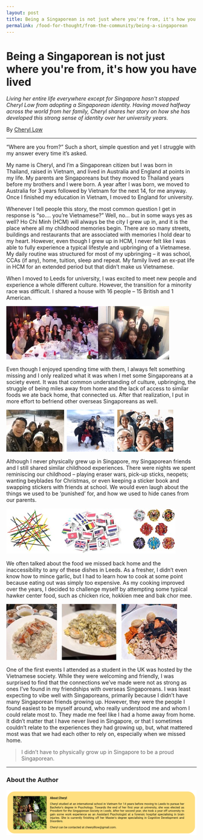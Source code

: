 ```yaml
---
layout: post
title: Being a Singaporean is not just where you're from, it's how you have lived
permalink: /food-for-thought/from-the-community/being-a-singaporean
---
```


# Being a Singaporean is not just where you're from, it's how you have lived

_Living her entire life everywhere except for Singapore hasn't stopped Cheryl Low from adopting a Singaporean identity. Having moved halfway across the world from her family, Cheryl shares her story on how she has developed this strong sense of identity over her university years._

By [Cheryl Low](#about-the-author)
<hr>

“Where are you from?” Such a short, simple question and yet I struggle with my answer every time it’s asked. 

My name is Cheryl, and I’m a Singaporean citizen but I was born in Thailand, raised in Vietnam, and lived in Australia and England at points in my life. My parents are Singaporeans but they moved to Thailand years before my brothers and I were born. A year after I was born, we moved to Australia for 3 years followed by Vietnam for the next 14, for me anyway. Once I finished my education in Vietnam, I moved to England for university. 

Whenever I tell people this story, the most common question I get in response is “so…. you’re Vietnamese?” Well, no… but in some ways yes as well? Ho Chi Minh (HCM) will always be the city I grew up in, and it is the place where all my childhood memories begin. There are so many streets, buildings and restaurants that are associated with memories I hold dear to my heart. However, even though I grew up in HCM, I never felt like I was able to fully experience a typical lifestyle and upbringing of a Vietnamese. My daily routine was structured for most of my upbringing – it was school, CCAs (if any), home, tuition, sleep and repeat. My family lived an ex-pat life in HCM for an extended period but that didn’t make us Vietnamese. 

When I moved to Leeds for university, I was excited to meet new people and experience a whole different culture. However, the transition for a minority race was difficult. I shared a house with 16 people – 15 British and 1 American.

![Image](/images/stories/2019/being-a-singaporean.jpg)

Even though I enjoyed spending time with them, I always felt something missing and I only realized what it was when I met some Singaporeans at a society event. It was that common understanding of culture, upbringing, the struggle of being miles away from home and the lack of access to similar foods we ate back home, that connected us. After that realization, I put in more effort to befriend other overseas Singaporeans as well. 

![Image](/images/stories/2019/being-a-singaporean-2.jpg)

Although I never physically grew up in Singapore, my Singaporean friends and I still shared similar childhood experiences. There were nights we spent reminiscing  our childhood – playing eraser wars, pick-up sticks, neopets; wanting beyblades for Christmas, or even keeping a sticker book and swapping stickers with friends at school. We would even laugh about the things we used to be ‘punished’ for, and how we used to hide canes from our parents. 

![Image](/images/stories/2019/being-a-singaporean-3.jpg)

We often talked about the food we missed back home and the inaccessibility to any of these dishes in Leeds. As a fresher, I didn’t even know how to mince garlic, but I had to learn how to cook at some point because eating out was simply too expensive. As my cooking improved over the years, I decided to challenge myself by attempting some typical hawker center food, such as chicken rice, hokkien mee and bak chor mee. 

![Image](/images/stories/2019/being-a-singaporean-4.jpg)

One of the first events I attended as a student in the UK was hosted by the Vietnamese society. While they were welcoming and friendly, I was surprised to find that the connections we’ve made were not as strong as ones I’ve found in my friendships with overseas Singaporeans. I was least expecting to vibe well with Singaporeans, primarily because I didn’t have many Singaporean friends growing up. However, they were the people I found easiest to be myself around, who really understood me and whom I could relate most to. They made me feel like I had a home away from home. It didn’t matter that I have never lived in Singapore, or that I sometimes couldn’t relate to the experiences they had growing up, but, what mattered most was that we had each other to rely on, especially when we missed home. 

>I didn’t have to physically grow up in Singapore to be a proud Singaporean.

---
### <a id="#about-the-author"></a>About the Author
![Image](/images/stories/authors/cheryl-low.png)
